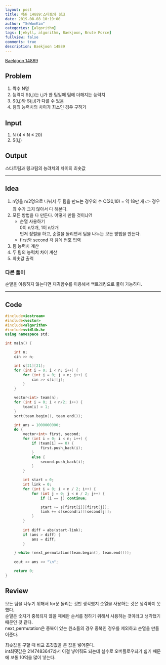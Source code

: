 ```yaml
---
layout: post
title: 백준 14889:스타트와 링크
date: 2019-08-08 10:19:00
author: "SeWonKim"
categories: [algorithm]
tags: [jekyll, algorithm, Baekjoon, Brute Force]
fullview: false
comments: true
description: Baekjoon 14889
---
```


[Baekjoon 14889](https://www.acmicpc.net/problem/14889)         


## Problem
  1. 짝수 N명
  2. 능력치 S(i,j)는 i,j가 한 팀일때 팀에 더해지는 능력치
  3. S(i,j)와 S(j,i)가 다를 수 있음
  4. 팀의 능력치의 차이가 최소인 경우 구하기


## Input
  1. N (4 ≤ N ≤ 20)
  2. S(i,j)


## Output
  스타트팀과 링크팀의 능려치의 차이의 최솟값



------


## Idea
  1. n명을 n/2명으로 나눠서 두 팀을 만드는 경우의 수 C(20,10) = 약 18만 개 👉 경우의 수가 크지 않아서 다 해본다.
  2. 모든 방법을 다 만든다. 어떻게 만들 것이냐?!    
        * 순열 사용하기     
        0이 n/2개, 1이 n/2개     
        먼저 정렬을 하고, 순열을 돌리면서 팀을 나누는 모든 방법을 만든다.
        * first와 second 각 팀에 번호 입력
  3. 팀 능력치 계산
  4. 두 팀의 능력치 차이 계산
  5. 최솟값 출력


### 다른 풀이
  순열을 이용하지 않는다면 재귀함수를 이용해서 백트래킹으로 풀이 가능하다.

------



## Code
```cpp
#include<iostream>
#include<vector>
#include<algorithm>
#include<stdlib.h>
using namespace std;

int main() {

	int n;
	cin >> n;

	int s[21][21];
	for (int i = 0; i < n; i++) {
		for (int j = 0; j < n; j++) {
			cin >> s[i][j];
		}
	}

	vector<int> team(n);
	for (int i = 0; i < n/2; i++) {
		team[i] = 1;
	}
	sort(team.begin(), team.end());

	int ans = 1000000000;
	do {
		vector<int> first, second;
		for (int i = 0; i < n; i++) {
			if (team[i] == 0) {
				first.push_back(i);
			}
			else {
				second.push_back(i);
			}
		}

		int start = 0;
		int link = 0;
		for (int i = 0; i < n / 2; i++) {
			for (int j = 0; j < n / 2; j++) {
				if (i == j) continue;

				start += s[first[i]][first[j]];
				link += s[second[i]][second[j]];
			}
		}
		
		int diff = abs(start-link);
		if (ans > diff) {
			ans = diff;
		}

	} while (next_permutation(team.begin(), team.end()));
	
	cout << ans << "\n";

	return 0;
}
``` 



## Review
  모든 팀을 나누기 위해서 for문 돌리는 것만 생각했지 순열을 사용하는 것은 생각하지 못했다.     
  순열은 숫자가 중복되지 않을 때에만 순서를 정하기 위해서 사용하는 것이라고 생각했기 때문인 것 같다.     
  next_permutation은 중복이 있는 원소들의 경우 중복인 경우를 제외하고 순열을 만들어준다.
  
  최솟값을 구할 때 비교 초깃값을 큰 값을 넣어준다.     
  int최댓값은 2147483647라서 이걸 넣어줘도 되는데 실수로 오버플로우되기 쉽기 때문에 보통 10억을 많이 넣는다.